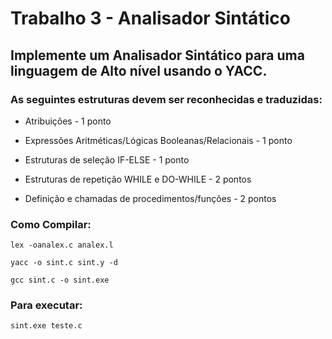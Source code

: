 
# Trabalho 3 - Analisador Sintático 

## Implemente um Analisador Sintático para uma linguagem de Alto nível usando o YACC.

### As seguintes estruturas devem ser reconhecidas e traduzidas:

- Atribuições - 1 ponto 

- Expressões Aritméticas/Lógicas Booleanas/Relacionais - 1 ponto 

- Estruturas de seleção IF-ELSE - 1 ponto

- Estruturas de repetição WHILE e DO-WHILE - 2 pontos

- Definição e chamadas de procedimentos/funções - 2 pontos 


### Como Compilar:
```
lex -oanalex.c analex.l

yacc -o sint.c sint.y -d

gcc sint.c -o sint.exe
```

### Para executar:
```
sint.exe teste.c
```
